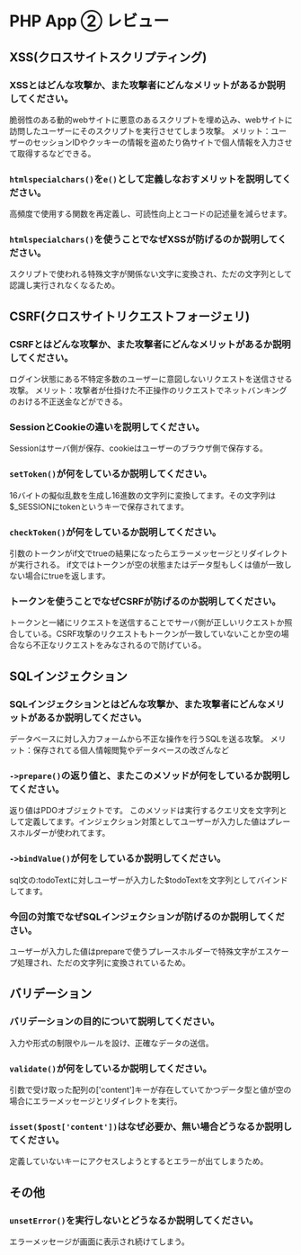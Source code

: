 # PHP App ② レビュー

## XSS(クロスサイトスクリプティング)

### XSSとはどんな攻撃か、また攻撃者にどんなメリットがあるか説明してください。
脆弱性のある動的webサイトに悪意のあるスクリプトを埋め込み、webサイトに訪問したユーザーにそのスクリプトを実行させてしまう攻撃。
メリット：ユーザーのセッションIDやクッキーの情報を盗めたり偽サイトで個人情報を入力させて取得するなどできる。
### `htmlspecialchars()`を`e()`として定義しなおすメリットを説明してください。
高頻度で使用する関数を再定義し、可読性向上とコードの記述量を減らせます。
### `htmlspecialchars()`を使うことでなぜXSSが防げるのか説明してください。
スクリプトで使われる特殊文字が関係ない文字に変換され、ただの文字列として認識し実行されなくなるため。
## CSRF(クロスサイトリクエストフォージェリ)

### CSRFとはどんな攻撃か、また攻撃者にどんなメリットがあるか説明してください。
ログイン状態にある不特定多数のユーザーに意図しないリクエストを送信させる攻撃。
メリット：攻撃者が仕掛けた不正操作のリクエストでネットバンキングのおける不正送金などができる。
### SessionとCookieの違いを説明してください。
Sessionはサーバ側が保存、cookieはユーザーのブラウザ側で保存する。
### `setToken()`が何をしているか説明してください。
16バイトの擬似乱数を生成し16進数の文字列に変換してます。その文字列は$_SESSIONにtokenというキーで保存されてます。
### `checkToken()`が何をしているか説明してください。
引数のトークンがif文でtrueの結果になったらエラーメッセージとリダイレクトが実行される。
if文ではトークンが空の状態またはデータ型もしくは値が一致しない場合にtrueを返します。
### トークンを使うことでなぜCSRFが防げるのか説明してください。
トークンと一緒にリクエストを送信することでサーバ側が正しいリクエストか照合している。CSRF攻撃のリクエストもトークンが一致していないことか空の場合なら不正なリクエストをみなされるので防げている。
## SQLインジェクション

### SQLインジェクションとはどんな攻撃か、また攻撃者にどんなメリットがあるか説明してください。
データベースに対し入力フォームから不正な操作を行うSQLを送る攻撃。
メリット：保存されてる個人情報閲覧やデータベースの改ざんなど
### `->prepare()`の返り値と、またこのメソッドが何をしているか説明してください。
返り値はPDOオブジェクトです。
このメソッドは実行するクエリ文を文字列として定義してます。インジェクション対策としてユーザーが入力した値はプレースホルダーが使われてます。
### `->bindValue()`が何をしているか説明してください。
sql文の:todoTextに対しユーザーが入力した$todoTextを文字列としてバインドしてます。
### 今回の対策でなぜSQLインジェクションが防げるのか説明してください。
ユーザーが入力した値はprepareで使うプレースホルダーで特殊文字がエスケープ処理され、ただの文字列に変換されているため。
## バリデーション

### バリデーションの目的について説明してください。
入力や形式の制限やルールを設け、正確なデータの送信。
### `validate()`が何をしているか説明してください。
引数で受け取った配列の['content']キーが存在していてかつデータ型と値が空の場合にエラーメッセージとリダイレクトを実行。
### `isset($post['content'])`はなぜ必要か、無い場合どうなるか説明してください。
定義していないキーにアクセスしようとするとエラーが出てしまうため。
## その他

### `unsetError()`を実行しないとどうなるか説明してください。
エラーメッセージが画面に表示され続けてしまう。